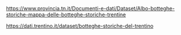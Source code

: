 https://www.provincia.tn.it/Documenti-e-dati/Dataset/Albo-botteghe-storiche-mappa-delle-botteghe-storiche-trentine

https://dati.trentino.it/dataset/botteghe-storiche-del-trentino
